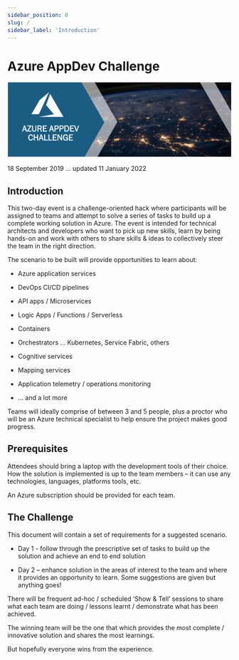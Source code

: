```yaml
---
sidebar_position: 0
slug: /
sidebar_label: 'Introduction'
---
```


# Azure AppDev Challenge

![banner](images/banner.png)

18 September 2019 ... updated 11 January 2022

## Introduction

This two-day event is a challenge-oriented hack where participants will be assigned to teams and attempt to solve a series of tasks to build up a complete working solution in Azure. The event is intended for technical architects and developers who want to pick up new skills, learn by being hands-on and work with others to share skills & ideas to collectively steer the team in the right direction.

The scenario to be built will provide opportunities to learn about:

- Azure application services

- DevOps CI/CD pipelines

- API apps / Microservices

- Logic Apps / Functions / Serverless

- Containers

- Orchestrators … Kubernetes, Service Fabric, others

- Cognitive services

- Mapping services

- Application telemetry / operations monitoring

- … and a lot more

Teams will ideally comprise of between 3 and 5 people, plus a proctor who will be an Azure technical specialist to help ensure the project makes good progress.

## Prerequisites 

Attendees should bring a laptop with the development tools of their choice. How the solution is implemented is up to the team members – it can use any technologies, languages, platforms tools, etc.

An Azure subscription should be provided for each team.

## The Challenge 

This document will contain a set of requirements for a suggested scenario.

- Day 1 - follow through the prescriptive set of tasks to build up the solution and achieve an end to end solution

- Day 2 – enhance solution in the areas of interest to the team and where it provides an opportunity to learn. Some suggestions are given but anything goes!

There will be frequent ad-hoc / scheduled ‘Show & Tell’ sessions to share what each team are doing / lessons learnt / demonstrate what has been achieved.

The winning team will be the one that which provides the most complete / innovative solution and shares the most learnings.

But hopefully everyone wins from the experience.

